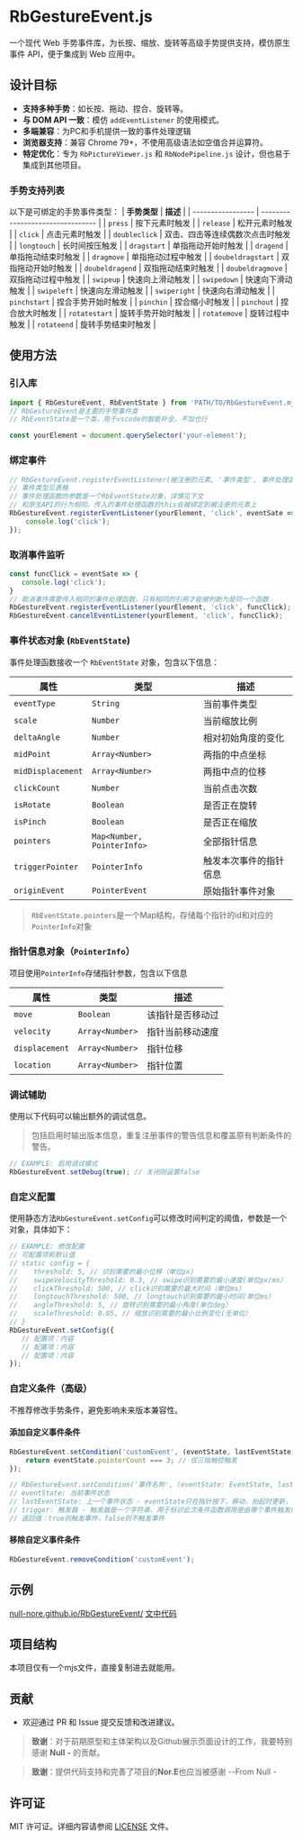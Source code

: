 # RbGestureEvent.js

一个现代 Web 手势事件库，为长按、缩放、旋转等高级手势提供支持，模仿原生事件 API，便于集成到 Web 应用中。

## **设计目标**
- **支持多种手势**：如长按、拖动、捏合、旋转等。
- **与 DOM API 一致**：模仿 `addEventListener` 的使用模式。
- **多端兼容**：为PC和手机提供一致的事件处理逻辑
- **浏览器支持**：兼容 Chrome 79+，不使用高级语法如空值合并运算符。
- **特定优化**：专为 `RbPictureViewer.js` 和 `RbNodePipeline.js` 设计，但也易于集成到其他项目。

### **手势支持列表**
以下是可绑定的手势事件类型：
| **手势类型**      | **描述**                         |
| ----------------- | -------------------------------- |
| `press`           | 按下元素时触发                   |
| `release`         | 松开元素时触发                   |
| `click`           | 点击元素时触发                   |
| `doubleclick`     | 双击、四击等连续偶数次点击时触发 |
| `longtouch`       | 长时间按压触发                   |
| `dragstart`       | 单指拖动开始时触发               |
| `dragend`         | 单指拖动结束时触发               |
| `dragmove`        | 单指拖动过程中触发               |
| `doubeldragstart` | 双指拖动开始时触发               |
| `doubeldragend`   | 双指拖动结束时触发               |
| `doubeldragmove`  | 双指拖动过程中触发               |
| `swipeup`         | 快速向上滑动触发                 |
| `swipedown`       | 快速向下滑动触发                 |
| `swipeleft`       | 快速向左滑动触发                 |
| `swiperight`      | 快速向右滑动触发                 |
| `pinchstart`      | 捏合手势开始时触发               |
| `pinchin`         | 捏合缩小时触发                   |
| `pinchout`        | 捏合放大时触发                   |
| `rotatestart`     | 旋转手势开始时触发               |
| `rotatemove`      | 旋转过程中触发                   |
| `rotateend`       | 旋转手势结束时触发               |


## 使用方法

### 引入库
```javascript
import { RbGestureEvent, RbEventState } from 'PATH/TO/RbGestureEvent.mjs';
// RbGestureEvent是主要的手势事件类
// RbEventState是一个类，用于vscode的智能补全，不加也行

const yourElement = document.querySelector('your-element');
```

### 绑定事件
```javascript
// RbGestureEvent.registerEventListener(被注册的元素, '事件类型', 事件处理函数);
// 事件类型见表格
// 事件处理函数的参数是一个RbEventState对象，详情见下文
// 和原生API的行为相同，传入的事件处理函数的this会被绑定到被注册的元素上
RbGestureEvent.registerEventListener(yourElement, 'click', eventSate => {
    console.log('click');
});
```

### 取消事件监听
```javascript
const funcClick = eventSate => {
   console.log('click');
}
// 取消事件需要传入相同的事件处理函数，只有相同的引用才能被判断为是同一个函数
RbGestureEvent.registerEventListener(yourElement, 'click', funcClick);
RbGestureEvent.cancelEventListener(yourElement, 'click', funcClick);
```

### **事件状态对象 (`RbEventState`)**
事件处理函数接收一个 `RbEventState` 对象，包含以下信息：

| **属性**          | **类型**                   | **描述**               |
| ----------------- | -------------------------- | ---------------------- |
| `eventType`       | `String`                   | 当前事件类型           |
| `scale`           | `Number`                   | 当前缩放比例           |
| `deltaAngle`      | `Number`                   | 相对初始角度的变化     |
| `midPoint`        | `Array<Number>`            | 两指的中点坐标         |
| `midDisplacement` | `Array<Number>`            | 两指中点的位移         |
| `clickCount`      | `Number`                   | 当前点击次数           |
| `isRotate`        | `Boolean`                  | 是否正在旋转           |
| `isPinch`         | `Boolean`                  | 是否正在缩放           |
| `pointers`        | `Map<Number, PointerInfo>` | 全部指针信息           |
| `triggerPointer`  | `PointerInfo`              | 触发本次事件的指针信息 |
| `originEvent`     | `PointerEvent`             | 原始指针事件对象       |

>`RbEventState.pointers`是一个Map结构，存储每个指针的id和对应的`PointerInfo`对象

### **指针信息对象（`PointerInfo`）**
项目使用`PointerInfo`存储指针参数，包含以下信息

| **属性**       | **类型**        | **描述**         |
| -------------- | --------------- | ---------------- |
| `move`         | `Boolean`       | 该指针是否移动过 |
| `velocity`     | `Array<Number>` | 指针当前移动速度 |
| `displacement` | `Array<Number>` | 指针位移         |
| `location`     | `Array<Number>` | 指针位置         |

### 调试辅助
使用以下代码可以输出额外的调试信息。
>包括启用时输出版本信息，重复注册事件的警告信息和覆盖原有判断条件的警告。
```javascript
// EXAMPLE: 启用调试模式
RbGestureEvent.setDebug(true); // 关闭则设置false
```

### 自定义配置
使用静态方法`RbGestureEvent.setConfig`可以修改时间判定的阈值，参数是一个对象，具体如下：
```javascript
// EXAMPLE: 修改配置
// 可配置项和默认值
// static config = {
//    threshold: 5, // 识别需要的最小位移（单位px）
//    swipeVelocityThreshold: 0.3, // swipe识别需要的最小速度(单位px/ms）
//    clickThreshold: 500, // click识别需要的最大时间（单位ms）
//    longtouchThreshold: 500, // longtouch识别需要的最小时间(单位ms）
//    angleThreshold: 5, // 旋转识别需要的最小角度(单位deg）
//    scaleThreshold: 0.05, // 缩放识别需要的最小比例变化(无单位）
// }
RbGestureEvent.setConfig({
   // 配置项：内容
   // 配置项：内容
   // 配置项：内容
});
```

### **自定义条件（高级）**
不推荐修改手势条件，避免影响未来版本兼容性。

#### 添加自定义事件条件
```javascript
RbGestureEvent.setCondition('customEvent', (eventState, lastEventState, trigger) => {
    return eventState.pointerCount === 3; // 仅三指触控触发
});

// RbGestureEvent.setCondition('事件名称', (eventState: EventState, lastEventState: EventState, trigger: String) => Boolean);
// eventState: 当前事件状态
// lastEventState: 上一个事件状态 - eventState只在指针按下，移动，抬起时更新，lastEventState则是上一次的eventState
// trigger: 触发器 - 触发器是一个字符串，用于标识此次条件函数调用是由哪个事件触发的，和eventState.eventType不同，eventState.eventType是事件类型，由evensState的更新回调决定，该回调绑定在body上，而trigger则是由元素触发的，由元素的事件回调决定
// 返回值：true则触发事件，false则不触发事件
```

#### 移除自定义事件条件
```javascript
RbGestureEvent.removeCondition('customEvent');
```

## 示例

[null-nore.github.io/RbGestureEvent/](null-nore.github.io/RbGestureEvent/)
[文中代码](example/mdExample.js)

## 项目结构

本项目仅有一个mjs文件，直接复制进去就能用。

## 贡献

- 欢迎通过 PR 和 Issue 提交反馈和改进建议。
> **致谢**：对于前期原型和主体架构以及Github展示页面设计的工作，我要特别感谢 **Null** **-** 的贡献。

> **致谢**：提供代码支持和完善了项目的**Nor.E**也应当被感谢 --From Null -


## **许可证**
MIT 许可证。详细内容请参阅 [LICENSE](LICENSE) 文件。

